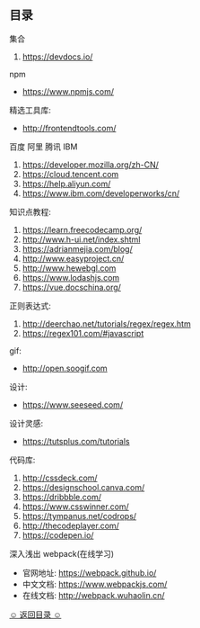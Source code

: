 ## 目录

集合
1. https://devdocs.io/

npm 
* https://www.npmjs.com/

精选工具库:
* http://frontendtools.com/

百度 阿里 腾讯 IBM
1. https://developer.mozilla.org/zh-CN/
2. https://cloud.tencent.com
3. https://help.aliyun.com/ 
4. https://www.ibm.com/developerworks/cn/

知识点教程:
1. https://learn.freecodecamp.org/
2. http://www.h-ui.net/index.shtml
3. https://adrianmejia.com/blog/
4. http://www.easyproject.cn/
5. http://www.hewebgl.com
6. https://www.lodashjs.com
7. https://vue.docschina.org/

正则表达式:
1. http://deerchao.net/tutorials/regex/regex.htm
2. https://regex101.com/#javascript

gif:
* http://open.soogif.com

设计:
* https://www.seeseed.com/

设计灵感:
* https://tutsplus.com/tutorials 

代码库:
1. http://cssdeck.com/
2. https://designschool.canva.com/
3. https://dribbble.com/
4. https://www.csswinner.com/
5. https://tympanus.net/codrops/
6. http://thecodeplayer.com/
7. https://codepen.io/

深入浅出 webpack(在线学习)
* 官网地址: https://webpack.github.io/
* 中文文档: https://www.webpackjs.com/
* 在线文档: http://webpack.wuhaolin.cn/

[☺ 返回目录 ☺](#目录)
